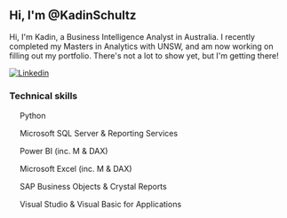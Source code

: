 ## Hi, I'm @KadinSchultz

Hi, I'm Kadin, a Business Intelligence Analyst in Australia. I recently completed my Masters in Analytics with UNSW, and am now working on filling out my portfolio. There's not a lot to show yet, but I'm getting there!

[![Linkedin](https://img.shields.io/badge/LinkedIn-blue?style=flat&logo=linkedin)](https://www.linkedin.com/in/kadin-schultz/)

### Technical skills

<img src="https://simpleicons.org/icons/python.svg" height="15"> Python

<img src="https://simpleicons.org/icons/microsoftsqlserver.svg" height="15"> Microsoft SQL Server & Reporting Services

<img src="https://simpleicons.org/icons/powerbi.svg" height="15"> Power BI (inc. M & DAX)

<img src="https://simpleicons.org/icons/microsoftexcel.svg" height="15"> Microsoft Excel (inc. M & DAX)

<img src="https://simpleicons.org/icons/sap.svg" height="15"> SAP Business Objects & Crystal Reports

<img src="https://simpleicons.org/icons/visualstudio.svg" height="15"> Visual Studio & Visual Basic for Applications




<!--
Secret stuff

- [](https://simpleicons.org/icons/python.svg) Python
Add this in later when my Kaggle is a bit better
[![Kaggle](https://img.shields.io/badge/Kaggle-blue?style=flat&logo=kaggle)](https://www.kaggle.com/kadins)

Templates for badges come from here: https://shields.io/
Icons for badges come from here: https://simpleicons.org/
-->
